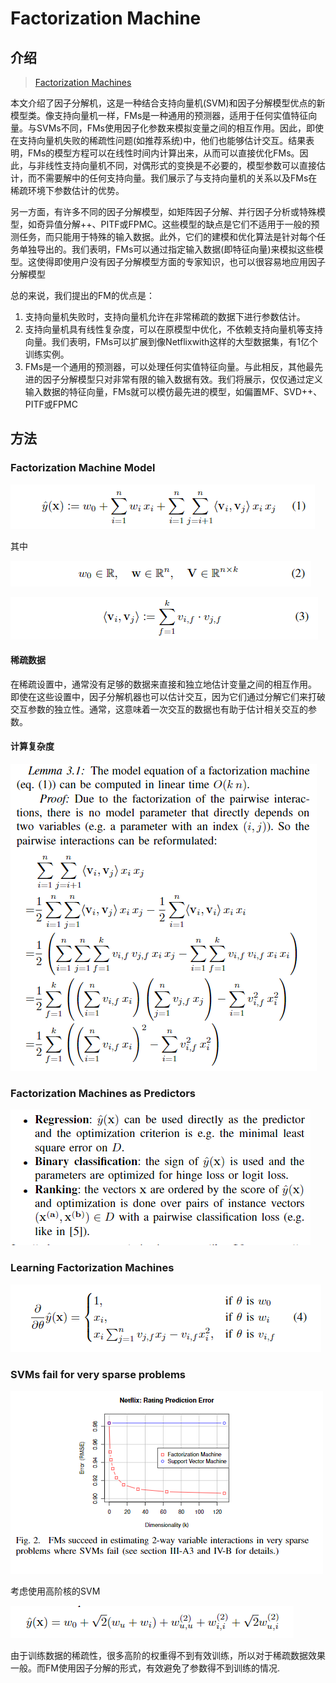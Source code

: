 # Factorization Machine

## 介绍

> [Factorization Machines](https://www.csie.ntu.edu.tw/~b97053/paper/Rendle2010FM.pdf)

本文介绍了因子分解机，这是一种结合支持向量机\(SVM\)和因子分解模型优点的新模型类。像支持向量机一样，FMs是一种通用的预测器，适用于任何实值特征向量。与SVMs不同，FMs使用因子化参数来模拟变量之间的相互作用。因此，即使在支持向量机失败的稀疏性问题\(如推荐系统\)中，他们也能够估计交互。结果表明，FMs的模型方程可以在线性时间内计算出来，从而可以直接优化FMs。因此，与非线性支持向量机不同，对偶形式的变换是不必要的，模型参数可以直接估计，而不需要解中的任何支持向量。我们展示了与支持向量机的关系以及FMs在稀疏环境下参数估计的优势。

另一方面，有许多不同的因子分解模型，如矩阵因子分解、并行因子分析或特殊模型，如奇异值分解++、PITF或FPMC。这些模型的缺点是它们不适用于一般的预测任务，而只能用于特殊的输入数据。此外，它们的建模和优化算法是针对每个任务单独导出的。我们表明，FMs可以通过指定输入数据\(即特征向量\)来模拟这些模型。这使得即使用户没有因子分解模型方面的专家知识，也可以很容易地应用因子分解模型

总的来说，我们提出的FM的优点是：

1. 支持向量机失败时，支持向量机允许在非常稀疏的数据下进行参数估计。
2.  支持向量机具有线性复杂度，可以在原模型中优化，不依赖支持向量机等支持向量。我们表明，FMs可以扩展到像Netflixwith这样的大型数据集，有1亿个训练实例。
3. FMs是一个通用的预测器，可以处理任何实值特征向量。与此相反，其他最先进的因子分解模型只对非常有限的输入数据有效。我们将展示，仅仅通过定义输入数据的特征向量，FMs就可以模仿最先进的模型，如偏置MF、SVD++、PITF或FPMC

## 方法

### Factorization Machine Model

![](../../.gitbook/assets/image%20%28195%29.png)

其中

![](../../.gitbook/assets/image%20%28160%29.png)

![](../../.gitbook/assets/image%20%2832%29.png)

#### 稀疏数据

在稀疏设置中，通常没有足够的数据来直接和独立地估计变量之间的相互作用。 即使在这些设置中，因子分解机器也可以估计交互，因为它们通过分解它们来打破交互参数的独立性。通常，这意味着一次交互的数据也有助于估计相关交互的参数。

#### 计算复杂度

![](../../.gitbook/assets/image%20%2815%29.png)

### Factorization Machines as Predictors

![](../../.gitbook/assets/image%20%28214%29.png)

### Learning Factorization Machines

![](../../.gitbook/assets/image%20%284%29.png)

### SVMs fail for very sparse problems

![](../../.gitbook/assets/image%20%2843%29.png)

考虑使用高阶核的SVM

![](../../.gitbook/assets/image%20%288%29.png)

由于训练数据的稀疏性，很多高阶的权重得不到有效训练，所以对于稀疏数据效果一般。而FM使用因子分解的形式，有效避免了参数得不到训练的情况.



